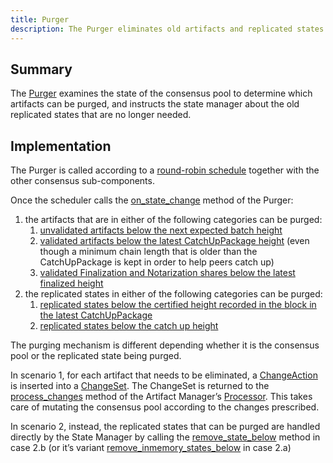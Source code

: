 ```yaml
---
title: Purger
description: The Purger eliminates old artifacts and replicated states.
---
```


## Summary

The [Purger](https://github.com/dfinity/ic/blob/3ffc532770cbb9b72930024e3bf6ab7dadb956ce/rs/consensus/src/consensus/purger.rs#L36C1-L47C2) examines the state of the consensus pool to determine which artifacts can be purged, and instructs the state manager about the old replicated states that are no longer needed.

## Implementation

The Purger is called according to a [round-robin schedule](https://github.com/dfinity/ic/blob/3ffc532770cbb9b72930024e3bf6ab7dadb956ce/rs/consensus/src/consensus.rs#L518C9-L530C57) together with the other consensus sub-components.

Once the scheduler calls the [on_state_change](https://github.com/dfinity/ic/blob/3ffc532770cbb9b72930024e3bf6ab7dadb956ce/rs/consensus/src/consensus/purger.rs#L76C12-L76C27) method of the Purger:

1. the artifacts that are in either of the following categories can be purged:
    1. [unvalidated artifacts below the next expected batch height](https://github.com/dfinity/ic/blob/3ffc532770cbb9b72930024e3bf6ab7dadb956ce/rs/consensus/src/consensus/purger.rs#L155)
    2. [validated artifacts below the latest CatchUpPackage height](https://github.com/dfinity/ic/blob/3ffc532770cbb9b72930024e3bf6ab7dadb956ce/rs/consensus/src/consensus/purger.rs#L212) (even though a minimum chain length that is older than the CatchUpPackage is kept in order to help peers catch up)
    3. [validated Finalization and Notarization shares below the latest finalized
    height](https://github.com/dfinity/ic/blob/3ffc532770cbb9b72930024e3bf6ab7dadb956ce/rs/consensus/src/consensus/purger.rs#L245)
2. the replicated states in either of the following categories can be purged:
    1. [replicated states below the certified height recorded in the block in the latest CatchUpPackage](https://github.com/dfinity/ic/blob/3ffc532770cbb9b72930024e3bf6ab7dadb956ce/rs/consensus/src/consensus/purger.rs#L267)
    2. [replicated states below the catch up height](https://github.com/dfinity/ic/blob/3ffc532770cbb9b72930024e3bf6ab7dadb956ce/rs/consensus/src/consensus/purger.rs#L296)

The purging mechanism is different depending whether it is the consensus pool or the replicated state being purged.

In scenario 1, for each artifact that needs to be eliminated, a [ChangeAction](https://github.com/dfinity/ic/blob/3e1345c77c82339779b6fde470acf0f474b76988/rs/interfaces/src/consensus_pool.rs#L40C1-L51C2) is inserted into a [ChangeSet](https://github.com/dfinity/ic/blob/3e1345c77c82339779b6fde470acf0f474b76988/rs/artifact_pool/src/consensus_pool.rs#L589). The ChangeSet is returned to the [process_changes](https://github.com/dfinity/ic/blob/3ffc532770cbb9b72930024e3bf6ab7dadb956ce/rs/artifact_manager/src/processors.rs#L45C5-L70C6) method of the Artifact Manager’s [Processor](https://github.com/dfinity/ic/blob/3ffc532770cbb9b72930024e3bf6ab7dadb956ce/rs/artifact_manager/src/processors.rs#L14C1-L22C2). This takes care of mutating the consensus pool according to the changes prescribed.

In scenario 2, instead, the replicated states that can be purged are handled directly by the State Manager by calling the [remove_state_below](https://github.com/dfinity/ic/blob/3e1345c77c82339779b6fde470acf0f474b76988/rs/state_manager/src/lib.rs#L2962C5-L2962C5) method in case 2.b (or it’s variant [remove_inmemory_states_below](https://github.com/dfinity/ic/blob/3e1345c77c82339779b6fde470acf0f474b76988/rs/state_manager/src/lib.rs#L3013C22-L3013C22) in case 2.a)